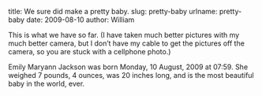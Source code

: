 title: We sure did make a pretty baby.
slug: pretty-baby
urlname: pretty-baby
date: 2009-08-10
author: William

This is what we have so far. (I have taken much better pictures with my much
better camera, but I don&#x02bc;t have my cable to get the pictures off the
camera, so you are stuck with a cellphone photo.)

Emily Maryann Jackson was born Monday, 10 August, 2009 at 07:59. She weighed 7
pounds, 4 ounces, was 20 inches long, and is the most beautiful baby in the
world, ever.
